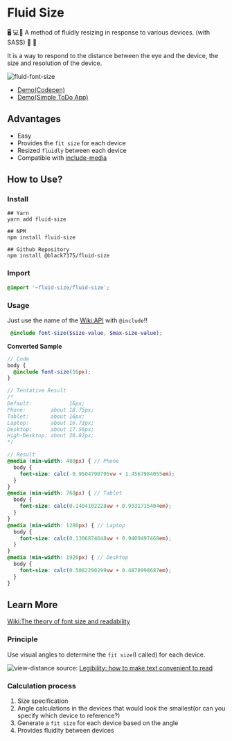 # Fluid Size

:desktop_computer: :computer::iphone: A method of fluidly resizing in response to various devices. (with SASS) :revolving_hearts: :eyes:

It is a way to respond to the distance between the eye and the device, the size and resolution of the device.

![fluid-font-size](https://user-images.githubusercontent.com/25581533/82766346-d8f63900-9e0d-11ea-9b3b-ceabd7832e4b.png)
- [Demo(Codepen)](https://codepen.io/black7375/pen/xxZoyow)
- [Demo(Simple ToDo App)](https://black7375.github.io/React-RxJS-Todo/)

## Advantages
- Easy
- Provides the `fit size` for each device
- Resized `fluidly` between each device
- Compatible with [include-media](https://github.com/eduardoboucas/include-media)

## How to Use?

### Install

```shell
## Yarn
yarn add fluid-size

## NPM
npm install fluid-size

## Github Repository
npm install @black7375/fluid-size
```

### Import

```scss
@import '~fluid-size/fluid-size';
```

### Usage

Just use the name of the [Wiki:API](https://github.com/black7375/fluid-size/wiki/API) with `@include`!!

```scss
 @include font-size($size-value, $max-size-value);
```

 **Converted Sample**

```scss
// Code
body {
  @include font-size(16px);
}

// Tentative Result
/*
Default:            16px;
Phone:        about 18.75px;
Tablet:       about 16px;
Laptop:       about 16.73px;
Desktop:      about 17.56px;
High-Desktop: about 20.82px;
*/

// Result
@media (min-width: 480px) { // Phone
  body {
    font-size: calc(-0.9504790795vw + 1.4567984055em);
  }
}
@media (min-width: 768px) { // Tablet
  body {
    font-size: calc(0.1404102228vw + 0.9331715404em);
  }
}
@media (min-width: 1280px) { // Laptop
  body {
    font-size: calc(0.1306874648vw + 0.9409497468em);
  }
}
@media (min-width: 1920px) { // Desktop
  body {
    font-size: calc(0.5082290299vw + 0.4878998687em);
  }
}
```

## Learn More
[Wiki:The theory of font size and readability](https://github.com/black7375/fluid-size/wiki/The-theory-of-font-size-and-readability)

### Principle

Use visual angles to determine the `fit size`(I called) for each device.

![view-distance](https://user-images.githubusercontent.com/25581533/82766340-cc71e080-9e0d-11ea-8268-7c965e6544c0.jpeg)
source: [Legibility: how to make text convenient to read](https://uxdesign.cc/legibility-how-to-make-text-convenient-to-read-7f96b84bd8af)

### Calculation process

1. Size specification
2. Angle calculations in the devices that would look the smallest(or can you specify which device to reference?)
3. Generate a `fit size` for each device based on the angle
4. Provides fluidity between devices
